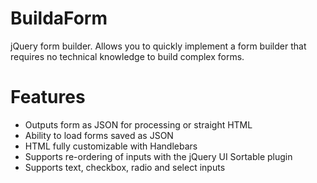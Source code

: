 BuildaForm
==========

jQuery form builder. Allows you to quickly implement a form builder that requires no technical knowledge to build complex forms.

Features
========
- Outputs form as JSON for processing or straight HTML
- Ability to load forms saved as JSON
- HTML fully customizable with Handlebars
- Supports re-ordering of inputs with the jQuery UI Sortable plugin
- Supports text, checkbox, radio and select inputs